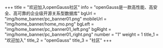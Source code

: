 +++
title = "欢迎加入openGauss社区"
info = "openGauss是一款高性能、高安全、高可靠的企业级开源关系型数据库"
bgUrl = "img/home_banner/pc_banner01.png"
mobileUrl = "img/home_banner/home_mo.png"
bgLeft = "img/home_banner/pc_banner01_left.png"
bgRight = "img/home_banner/pc_banner01_right.png"
number = "1"
weight =  1
title_1 = "欢迎加入"
title_2 = "openGauss"
title_3 = "社区"
+++